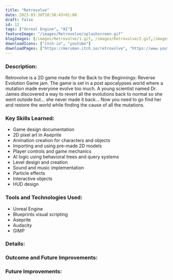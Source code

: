 ```yaml
---
title: "Retrovolve"
date: 2023-03-30T10:58:43+01:00
draft: false
id: 12
tags: ["Unreal Engine", "AI"]
featureImage: "/images/Retrovolve/splashscreen.gif"
blogImages: [/images/Retrovolve/1.gif, /images/Retrovolve/2.gif,/images/Retrovolve/3.gif,/images/Retrovolve/4.gif,/images/Retrovolve/5.gif,/images/Retrovolve/6.gif]
downloadIcons: ["itch-io", "youtube"]
downloadPages: ["https://meruman.itch.io/retrovolve", "https://www.youtube.com/watch?v=yoGoWAMuB0A"]
---
```


### **Description:** 

Retrovolve is a 2D game made for the Back to the Beginnings: Reverse Evolution Game jam. The game is set in a post apocalypses world where a mutation made everyone evolve too much. A young scientist named Dr. James discovered a way to revert all the evolutions back to normal so she went outside but... she never made it back... Now you need to go find her and restore the world while finding the cause of all the mutations.

### **Key Skills Learned:**

-   Game design documentation
-   2D pixel art in Aseprite
-   Animation creation for characters and objects
-   Importing and using pre-made 2D models
-   Player controls and game mechanics
-   AI logic using behavioral trees and query systems
-   Level design and creation
-   Sound and music implementation
-   Particle effects
-   Interactive objects
-   HUD design
       
### **Tools and Technologies Used:**

-   Unreal Engine
-   Blueprints visual scripting
-   Aseprite
-   Audacity
-   GIMP


### **Details:**


### **Outcome and Future Improvements:**



### **Future Improvements:**

